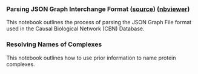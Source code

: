 ### Parsing JSON Graph Interchange Format ([source](https://github.com/pybel/pybel-notebooks/blob/master/BEL%20Compiler%20Comparison.ipynb)\) ([nbviewer](http://nbviewer.jupyter.org/github/pybel/pybel-notebooks/blob/master/BEL%20Compiler%20Comparison.ipynb)\)


This notebook outlines the process of parsing the JSON Graph File format used in the Causal Biological Network (CBN) Database. 

### Resolving Names of Complexes

This notebook outlines how to use prior information to name protein complexes.
